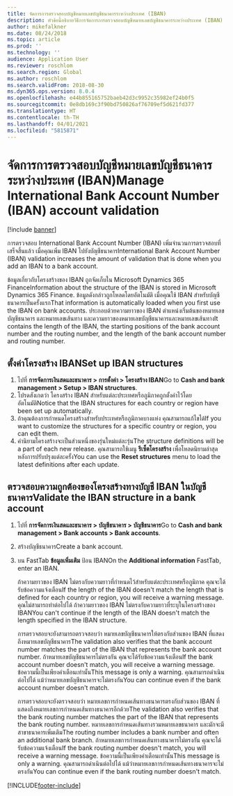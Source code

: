 ```yaml
---
title: จัดการการตรวจสอบบัญชีหมายเลขบัญชีธนาคารระหว่างประเทศ (IBAN)
description: หัวข้อนี้อธิบายวิธีการจัดการการตรวจสอบบัญชีหมายเลขบัญชีธนาคารระหว่างประเทศ (IBAN)
author: mikefalkner
ms.date: 08/24/2018
ms.topic: article
ms.prod: ''
ms.technology: ''
audience: Application User
ms.reviewer: roschlom
ms.search.region: Global
ms.author: roschlom
ms.search.validFrom: 2018-08-30
ms.dyn365.ops.version: 8.0.4
ms.openlocfilehash: e44b855165752baeb42d3c9952c35982ef24b0f5
ms.sourcegitcommit: 0e8db169c3f90bd750826af76709ef5d621fd377
ms.translationtype: HT
ms.contentlocale: th-TH
ms.lasthandoff: 04/01/2021
ms.locfileid: "5815871"
---
```

# <a name="manage-international-bank-account-number-iban-account-validation"></a><span data-ttu-id="1ff94-103">จัดการการตรวจสอบบัญชีหมายเลขบัญชีธนาคารระหว่างประเทศ (IBAN)</span><span class="sxs-lookup"><span data-stu-id="1ff94-103">Manage International Bank Account Number (IBAN) account validation</span></span>

[!include [banner](../includes/banner.md)]

<span data-ttu-id="1ff94-104">การตรวจสอบ International Bank Account Number (IBAN) เพิ่มจำนวนการตรวจสอบที่เสร็จสิ้นแล้ว เมื่อคุณเพิ่ม IBAN ไปยังบัญชีธนาคาร</span><span class="sxs-lookup"><span data-stu-id="1ff94-104">International Bank Account Number (IBAN) validation increases the amount of validation that is done when you add an IBAN to a bank account.</span></span>

<span data-ttu-id="1ff94-105">ข้อมูลเกี่ยวกับโครงสร้างของ IBAN ถูกจัดเก็บใน Microsoft Dynamics 365 Finance</span><span class="sxs-lookup"><span data-stu-id="1ff94-105">Information about the structure of the IBAN is stored in Microsoft Dynamics 365 Finance.</span></span> <span data-ttu-id="1ff94-106">ข้อมูลดังกล่าวถูกโหลดโดยอัตโนมัติ เมื่อคุณใช้ IBAN สำหรับบัญชีธนาคารเป็นครั้งแรก</span><span class="sxs-lookup"><span data-stu-id="1ff94-106">That information is automatically loaded when you first use the IBAN on bank accounts.</span></span> <span data-ttu-id="1ff94-107">ประกอบด้วยความยาวของ IBAN ตำแหน่งเริ่มต้นของหมายเลขบัญชีธนาคาร และหมายเลขเส้นทาง และความยาวของหมายเลขบัญชีธนาคารและหมายเลขเส้นทาง</span><span class="sxs-lookup"><span data-stu-id="1ff94-107">It contains the length of the IBAN, the starting positions of the bank account number and the routing number, and the length of the bank account number and routing number.</span></span>

## <a name="set-up-iban-structures"></a><span data-ttu-id="1ff94-108">ตั้งค่าโครงสร้าง IBAN</span><span class="sxs-lookup"><span data-stu-id="1ff94-108">Set up IBAN structures</span></span>

1. <span data-ttu-id="1ff94-109">ไปที่ **การจัดการเงินสดและธนาคาร \> การตั้งค่า \> โครงสร้าง IBAN**</span><span class="sxs-lookup"><span data-stu-id="1ff94-109">Go to **Cash and bank management \> Setup \> IBAN structures**.</span></span>
2. <span data-ttu-id="1ff94-110">โปรดสังเกตว่า โครงสร้าง IBAN สำหรับแต่ละประเทศหรือภูมิภาคถูกตั้งค่าไว้โดยอัตโนมัติ</span><span class="sxs-lookup"><span data-stu-id="1ff94-110">Notice that the IBAN structures for each country or region have been set up automatically.</span></span>
3. <span data-ttu-id="1ff94-111">ถ้าคุณต้องการกำหนดโครงสร้างสำหรับประเทศหรือภูมิภาคบางแห่ง คุณสามารถแก้ไขได้</span><span class="sxs-lookup"><span data-stu-id="1ff94-111">If you want to customize the structures for a specific country or region, you can edit them.</span></span>
4. <span data-ttu-id="1ff94-112">คำนิยามโครงสร้างจะเป็นส่วนหนึ่งของรุ่นใหม่แต่ละรุ่น</span><span class="sxs-lookup"><span data-stu-id="1ff94-112">The structure definitions will be a part of each new release.</span></span> <span data-ttu-id="1ff94-113">คุณสามารถใช้เมนู **รีเซ็ตโครงสร้าง** เพื่อโหลดนิยามล่าสุด หลังการปรับปรุงแต่ละครั้ง</span><span class="sxs-lookup"><span data-stu-id="1ff94-113">You can use the **Reset structures** menu to load the latest definitions after each update.</span></span>

## <a name="validate-the-iban-structure-in-a-bank-account"></a><span data-ttu-id="1ff94-114">ตรวจสอบความถูกต้องของโครงสร้างทางบัญชี IBAN ในบัญชีธนาคาร</span><span class="sxs-lookup"><span data-stu-id="1ff94-114">Validate the IBAN structure in a bank account</span></span>

1. <span data-ttu-id="1ff94-115">ไปที่ **การจัดการเงินสดและธนาคาร \> บัญชีธนาคาร \> บัญชีธนาคาร**</span><span class="sxs-lookup"><span data-stu-id="1ff94-115">Go to **Cash and bank management \> Bank accounts \> Bank accounts**.</span></span>
2. <span data-ttu-id="1ff94-116">สร้างบัญชีธนาคาร</span><span class="sxs-lookup"><span data-stu-id="1ff94-116">Create a bank account.</span></span>
3. <span data-ttu-id="1ff94-117">บน FastTab **ข้อมูลเพิ่มเติม** ป้อน IBAN</span><span class="sxs-lookup"><span data-stu-id="1ff94-117">On the **Additional information** FastTab, enter an IBAN.</span></span>

    <span data-ttu-id="1ff94-118">ถ้าความยาวของ IBAN ไม่ตรงกับความยาวที่กำหนดไว้สำหรับแต่ละประเทศหรือภูมิภาค คุณจะได้รับข้อความแจ้งเตือน</span><span class="sxs-lookup"><span data-stu-id="1ff94-118">If the length of the IBAN doesn't match the length that is defined for each country or region, you will receive a warning message.</span></span> <span data-ttu-id="1ff94-119">คุณไม่สามารถทำต่อไปได้ ถ้าความยาวของ IBAN ไม่ตรงกับความยาวที่ระบุในโครงสร้างของ IBAN</span><span class="sxs-lookup"><span data-stu-id="1ff94-119">You can't continue if the length of the IBAN doesn't match the length specified in the IBAN structure.</span></span>

    <span data-ttu-id="1ff94-120">การตรวจสอบจะยังสามารถตรวจสอบว่า หมายเลขบัญชีธนาคารให้ตรงกับส่วนของ IBAN ที่แสดงถึงหมายเลขบัญชีธนาคาร</span><span class="sxs-lookup"><span data-stu-id="1ff94-120">The validation also verifies that the bank account number matches the part of the IBAN that represents the bank account number.</span></span> <span data-ttu-id="1ff94-121">ถ้าหมายเลขบัญชีธนาคารไม่ตรงกัน คุณจะได้รับข้อความแจ้งเตือน</span><span class="sxs-lookup"><span data-stu-id="1ff94-121">If the bank account number doesn't match, you will receive a warning message.</span></span> <span data-ttu-id="1ff94-122">ข้อความนี้เป็นเพียงคำเตือนเท่านั้น</span><span class="sxs-lookup"><span data-stu-id="1ff94-122">This message is only a warning.</span></span> <span data-ttu-id="1ff94-123">คุณสามารถดำเนินต่อไปได้ แม้ว่าหมายเลขบัญชีธนาคารจะไม่ตรงกัน</span><span class="sxs-lookup"><span data-stu-id="1ff94-123">You can continue even if the bank account number doesn't match.</span></span>

    <span data-ttu-id="1ff94-124">การตรวจสอบจะยังตรวจสอบว่า หมายเลขการกำหนดเส้นทางธนาคารตรงกับส่วนของ IBAN ที่แสดงถึงหมายเลขการกำหนดเส้นทางธนาคารอีกด้วย</span><span class="sxs-lookup"><span data-stu-id="1ff94-124">The validation also verifies that the bank routing number matches the part of the IBAN that represents the bank routing number.</span></span> <span data-ttu-id="1ff94-125">หมายเลขการกำหนดเส้นทางรวมหมายเลขธนาคาร และมักจะมีสาขาธนาคารเพิ่มเติม</span><span class="sxs-lookup"><span data-stu-id="1ff94-125">The routing number includes a bank number and often an additional bank branch.</span></span> <span data-ttu-id="1ff94-126">ถ้าหมายเลขการกำหนดเส้นทางธนาคารไม่ตรงกัน คุณจะได้รับข้อความแจ้งเตือน</span><span class="sxs-lookup"><span data-stu-id="1ff94-126">If the bank routing number doesn't match, you will receive a warning message.</span></span> <span data-ttu-id="1ff94-127">ข้อความนี้เป็นเพียงคำเตือนเท่านั้น</span><span class="sxs-lookup"><span data-stu-id="1ff94-127">This message is only a warning.</span></span> <span data-ttu-id="1ff94-128">คุณสามารถดำเนินต่อไปได้ แม้ว่าหมายเลขการกำหนดเส้นทางธนาคารจะไม่ตรงกัน</span><span class="sxs-lookup"><span data-stu-id="1ff94-128">You can continue even if the bank routing number doesn't match.</span></span>


[!INCLUDE[footer-include](../../includes/footer-banner.md)]